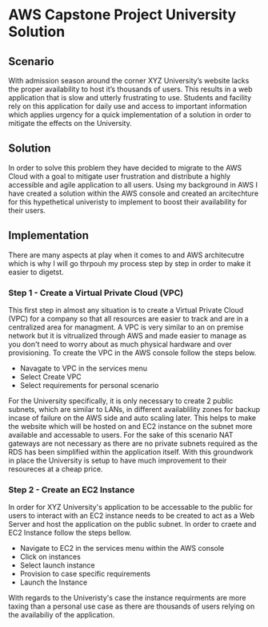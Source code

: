 # AWS Capstone Project University Solution

## Scenario
With admission season around the corner XYZ University’s website lacks the proper availability to host it’s thousands of users. This results in a web application that is slow and utterly frustrating to use. Students and facility rely on this application for daily use and access to important information which applies urgency for a quick implementation of a solution in order to mitigate the effects on the University.
## Solution
In order to solve this problem they have decided to migrate to the AWS Cloud with a goal to mitigate user frustration and distribute a highly accessible and agile application to all users. Using my background in AWS I have created a solution within the AWS console and created an arcitechture for this hypethetical univeristy to implement to boost their availability for their users.
## Implementation
There are many aspects at play when it comes to and AWS architecutre which is why I will go thrpouh my process step by step in order to make it easier to digetst.
### Step 1 - Create a Virtual Private Cloud (VPC)
This first step in almost any situation is to create a Virtual Private Cloud (VPC) for a company so that all resources are easier to track and are in a centralized area for managment. A VPC is very similar to an on premise network but it is vitrualized through AWS and made easier to manage as you don't need to worry about as much physical hardware and over provisioning. To create the VPC in the AWS console follow the steps below.
+ Navagate to VPC in the services menu
+ Select Create VPC
+ Select requirements for personal scenario

For the University specifically, it is only necessary to create 2 public subnets, which are similar to LANs, in different availablility zones for backup incase of failure on the AWS side and auto scaling later. This helps to make the website which will be hosted on and EC2 instance on the subnet more available and accessable to users. For the sake of this scenario NAT gateways are not necessary as there are no private subnets required as the RDS has been simplified within the application itself. With this groundwork in place the University is setup to have much improvement to their resoureces at a cheap price.
### Step 2 - Create an EC2 Instance
In order for XYZ University's application to be accessable to the public for users to interact with an EC2 instance needs to be created to act as a Web Server and host the application on the public subnet. In order to craete and EC2 Instance follow the steps bellow.
+ Navigate to EC2 in the services menu within the AWS console
+ Click on instances
+ Select launch instance
+ Provision to case specific requirements
+ Launch the Instance

With regards to the Univeristy's case the instance requirments are more taxing than a personal use case as there are thousands of users relying on the availabiliy of the application.
